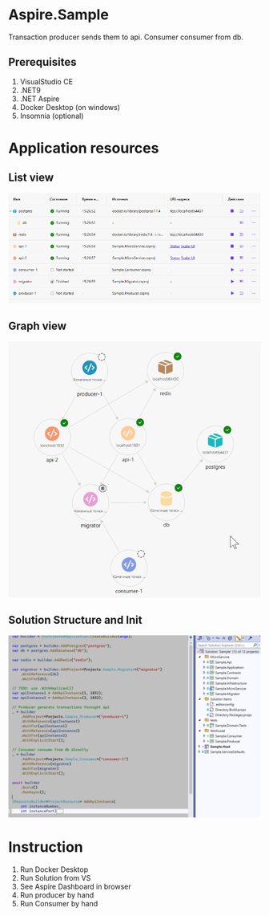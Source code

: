 # Aspire.Sample

Transaction producer sends them to api.
Consumer consumer from db.

## Prerequisites

1. VisualStudio CE
2. .NET9
3. .NET Aspire
4. Docker Desktop (on windows)
5. Insomnia (optional)

# Application resources 

## List view
![](media/aspire-resources.png)

## Graph view
![](media/aspire-graph.png)

## Solution Structure and Init 
![](media/vs-solution.png)

# Instruction

1. Run Docker Desktop
2. Run Solution from VS
3. See Aspire Dashboard in browser
4. Run producer by hand
5. Run Consumer by hand


